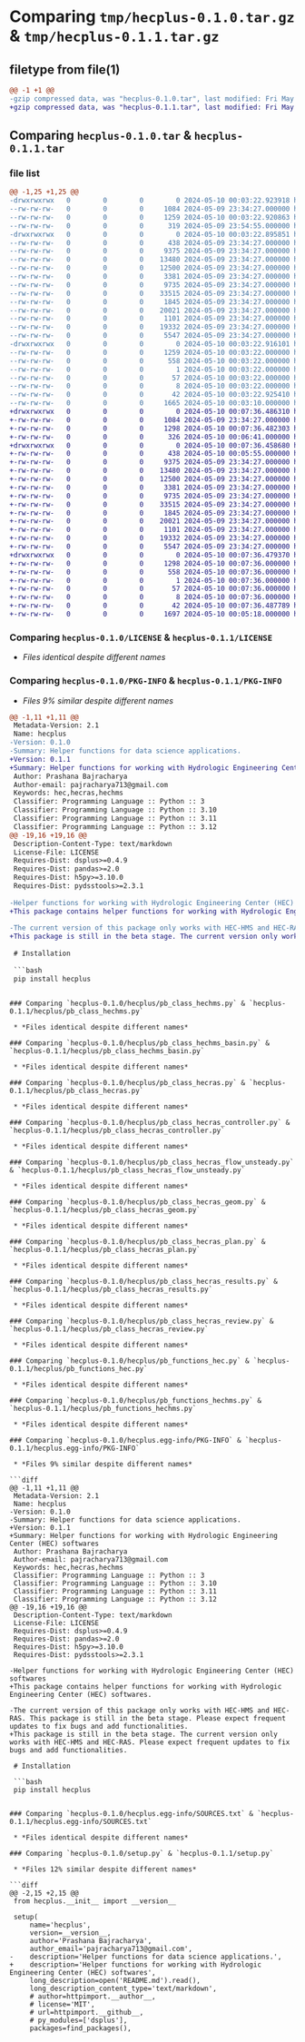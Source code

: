 # Comparing `tmp/hecplus-0.1.0.tar.gz` & `tmp/hecplus-0.1.1.tar.gz`

## filetype from file(1)

```diff
@@ -1 +1 @@
-gzip compressed data, was "hecplus-0.1.0.tar", last modified: Fri May 10 00:03:22 2024, max compression
+gzip compressed data, was "hecplus-0.1.1.tar", last modified: Fri May 10 00:07:36 2024, max compression
```

## Comparing `hecplus-0.1.0.tar` & `hecplus-0.1.1.tar`

### file list

```diff
@@ -1,25 +1,25 @@
-drwxrwxrwx   0        0        0        0 2024-05-10 00:03:22.923918 hecplus-0.1.0/
--rw-rw-rw-   0        0        0     1084 2024-05-09 23:34:27.000000 hecplus-0.1.0/LICENSE
--rw-rw-rw-   0        0        0     1259 2024-05-10 00:03:22.920863 hecplus-0.1.0/PKG-INFO
--rw-rw-rw-   0        0        0      319 2024-05-09 23:54:55.000000 hecplus-0.1.0/README.md
-drwxrwxrwx   0        0        0        0 2024-05-10 00:03:22.895851 hecplus-0.1.0/hecplus/
--rw-rw-rw-   0        0        0      438 2024-05-09 23:34:27.000000 hecplus-0.1.0/hecplus/__init__.py
--rw-rw-rw-   0        0        0     9375 2024-05-09 23:34:27.000000 hecplus-0.1.0/hecplus/pb_class_hechms.py
--rw-rw-rw-   0        0        0    13480 2024-05-09 23:34:27.000000 hecplus-0.1.0/hecplus/pb_class_hechms_basin.py
--rw-rw-rw-   0        0        0    12500 2024-05-09 23:34:27.000000 hecplus-0.1.0/hecplus/pb_class_hecras.py
--rw-rw-rw-   0        0        0     3381 2024-05-09 23:34:27.000000 hecplus-0.1.0/hecplus/pb_class_hecras_controller.py
--rw-rw-rw-   0        0        0     9735 2024-05-09 23:34:27.000000 hecplus-0.1.0/hecplus/pb_class_hecras_flow_unsteady.py
--rw-rw-rw-   0        0        0    33515 2024-05-09 23:34:27.000000 hecplus-0.1.0/hecplus/pb_class_hecras_geom.py
--rw-rw-rw-   0        0        0     1845 2024-05-09 23:34:27.000000 hecplus-0.1.0/hecplus/pb_class_hecras_plan.py
--rw-rw-rw-   0        0        0    20021 2024-05-09 23:34:27.000000 hecplus-0.1.0/hecplus/pb_class_hecras_results.py
--rw-rw-rw-   0        0        0     1101 2024-05-09 23:34:27.000000 hecplus-0.1.0/hecplus/pb_class_hecras_review.py
--rw-rw-rw-   0        0        0    19332 2024-05-09 23:34:27.000000 hecplus-0.1.0/hecplus/pb_functions_hec.py
--rw-rw-rw-   0        0        0     5547 2024-05-09 23:34:27.000000 hecplus-0.1.0/hecplus/pb_functions_hechms.py
-drwxrwxrwx   0        0        0        0 2024-05-10 00:03:22.916101 hecplus-0.1.0/hecplus.egg-info/
--rw-rw-rw-   0        0        0     1259 2024-05-10 00:03:22.000000 hecplus-0.1.0/hecplus.egg-info/PKG-INFO
--rw-rw-rw-   0        0        0      558 2024-05-10 00:03:22.000000 hecplus-0.1.0/hecplus.egg-info/SOURCES.txt
--rw-rw-rw-   0        0        0        1 2024-05-10 00:03:22.000000 hecplus-0.1.0/hecplus.egg-info/dependency_links.txt
--rw-rw-rw-   0        0        0       57 2024-05-10 00:03:22.000000 hecplus-0.1.0/hecplus.egg-info/requires.txt
--rw-rw-rw-   0        0        0        8 2024-05-10 00:03:22.000000 hecplus-0.1.0/hecplus.egg-info/top_level.txt
--rw-rw-rw-   0        0        0       42 2024-05-10 00:03:22.925410 hecplus-0.1.0/setup.cfg
--rw-rw-rw-   0        0        0     1665 2024-05-10 00:03:10.000000 hecplus-0.1.0/setup.py
+drwxrwxrwx   0        0        0        0 2024-05-10 00:07:36.486310 hecplus-0.1.1/
+-rw-rw-rw-   0        0        0     1084 2024-05-09 23:34:27.000000 hecplus-0.1.1/LICENSE
+-rw-rw-rw-   0        0        0     1298 2024-05-10 00:07:36.482303 hecplus-0.1.1/PKG-INFO
+-rw-rw-rw-   0        0        0      326 2024-05-10 00:06:41.000000 hecplus-0.1.1/README.md
+drwxrwxrwx   0        0        0        0 2024-05-10 00:07:36.458680 hecplus-0.1.1/hecplus/
+-rw-rw-rw-   0        0        0      438 2024-05-10 00:05:55.000000 hecplus-0.1.1/hecplus/__init__.py
+-rw-rw-rw-   0        0        0     9375 2024-05-09 23:34:27.000000 hecplus-0.1.1/hecplus/pb_class_hechms.py
+-rw-rw-rw-   0        0        0    13480 2024-05-09 23:34:27.000000 hecplus-0.1.1/hecplus/pb_class_hechms_basin.py
+-rw-rw-rw-   0        0        0    12500 2024-05-09 23:34:27.000000 hecplus-0.1.1/hecplus/pb_class_hecras.py
+-rw-rw-rw-   0        0        0     3381 2024-05-09 23:34:27.000000 hecplus-0.1.1/hecplus/pb_class_hecras_controller.py
+-rw-rw-rw-   0        0        0     9735 2024-05-09 23:34:27.000000 hecplus-0.1.1/hecplus/pb_class_hecras_flow_unsteady.py
+-rw-rw-rw-   0        0        0    33515 2024-05-09 23:34:27.000000 hecplus-0.1.1/hecplus/pb_class_hecras_geom.py
+-rw-rw-rw-   0        0        0     1845 2024-05-09 23:34:27.000000 hecplus-0.1.1/hecplus/pb_class_hecras_plan.py
+-rw-rw-rw-   0        0        0    20021 2024-05-09 23:34:27.000000 hecplus-0.1.1/hecplus/pb_class_hecras_results.py
+-rw-rw-rw-   0        0        0     1101 2024-05-09 23:34:27.000000 hecplus-0.1.1/hecplus/pb_class_hecras_review.py
+-rw-rw-rw-   0        0        0    19332 2024-05-09 23:34:27.000000 hecplus-0.1.1/hecplus/pb_functions_hec.py
+-rw-rw-rw-   0        0        0     5547 2024-05-09 23:34:27.000000 hecplus-0.1.1/hecplus/pb_functions_hechms.py
+drwxrwxrwx   0        0        0        0 2024-05-10 00:07:36.479370 hecplus-0.1.1/hecplus.egg-info/
+-rw-rw-rw-   0        0        0     1298 2024-05-10 00:07:36.000000 hecplus-0.1.1/hecplus.egg-info/PKG-INFO
+-rw-rw-rw-   0        0        0      558 2024-05-10 00:07:36.000000 hecplus-0.1.1/hecplus.egg-info/SOURCES.txt
+-rw-rw-rw-   0        0        0        1 2024-05-10 00:07:36.000000 hecplus-0.1.1/hecplus.egg-info/dependency_links.txt
+-rw-rw-rw-   0        0        0       57 2024-05-10 00:07:36.000000 hecplus-0.1.1/hecplus.egg-info/requires.txt
+-rw-rw-rw-   0        0        0        8 2024-05-10 00:07:36.000000 hecplus-0.1.1/hecplus.egg-info/top_level.txt
+-rw-rw-rw-   0        0        0       42 2024-05-10 00:07:36.487789 hecplus-0.1.1/setup.cfg
+-rw-rw-rw-   0        0        0     1697 2024-05-10 00:05:18.000000 hecplus-0.1.1/setup.py
```

### Comparing `hecplus-0.1.0/LICENSE` & `hecplus-0.1.1/LICENSE`

 * *Files identical despite different names*

### Comparing `hecplus-0.1.0/PKG-INFO` & `hecplus-0.1.1/PKG-INFO`

 * *Files 9% similar despite different names*

```diff
@@ -1,11 +1,11 @@
 Metadata-Version: 2.1
 Name: hecplus
-Version: 0.1.0
-Summary: Helper functions for data science applications.
+Version: 0.1.1
+Summary: Helper functions for working with Hydrologic Engineering Center (HEC) softwares
 Author: Prashana Bajracharya
 Author-email: pajracharya713@gmail.com
 Keywords: hec,hecras,hechms
 Classifier: Programming Language :: Python :: 3
 Classifier: Programming Language :: Python :: 3.10
 Classifier: Programming Language :: Python :: 3.11
 Classifier: Programming Language :: Python :: 3.12
@@ -19,16 +19,16 @@
 Description-Content-Type: text/markdown
 License-File: LICENSE
 Requires-Dist: dsplus>=0.4.9
 Requires-Dist: pandas>=2.0
 Requires-Dist: h5py>=3.10.0
 Requires-Dist: pydsstools>=2.3.1
 
-Helper functions for working with Hydrologic Engineering Center (HEC) softwares
+This package contains helper functions for working with Hydrologic Engineering Center (HEC) softwares.
 
-The current version of this package only works with HEC-HMS and HEC-RAS. This package is still in the beta stage. Please expect frequent updates to fix bugs and add functionalities.
+This package is still in the beta stage. The current version only works with HEC-HMS and HEC-RAS. Please expect frequent updates to fix bugs and add functionalities.
 
 # Installation
 
 ```bash
 pip install hecplus
 ```
```

### Comparing `hecplus-0.1.0/hecplus/pb_class_hechms.py` & `hecplus-0.1.1/hecplus/pb_class_hechms.py`

 * *Files identical despite different names*

### Comparing `hecplus-0.1.0/hecplus/pb_class_hechms_basin.py` & `hecplus-0.1.1/hecplus/pb_class_hechms_basin.py`

 * *Files identical despite different names*

### Comparing `hecplus-0.1.0/hecplus/pb_class_hecras.py` & `hecplus-0.1.1/hecplus/pb_class_hecras.py`

 * *Files identical despite different names*

### Comparing `hecplus-0.1.0/hecplus/pb_class_hecras_controller.py` & `hecplus-0.1.1/hecplus/pb_class_hecras_controller.py`

 * *Files identical despite different names*

### Comparing `hecplus-0.1.0/hecplus/pb_class_hecras_flow_unsteady.py` & `hecplus-0.1.1/hecplus/pb_class_hecras_flow_unsteady.py`

 * *Files identical despite different names*

### Comparing `hecplus-0.1.0/hecplus/pb_class_hecras_geom.py` & `hecplus-0.1.1/hecplus/pb_class_hecras_geom.py`

 * *Files identical despite different names*

### Comparing `hecplus-0.1.0/hecplus/pb_class_hecras_plan.py` & `hecplus-0.1.1/hecplus/pb_class_hecras_plan.py`

 * *Files identical despite different names*

### Comparing `hecplus-0.1.0/hecplus/pb_class_hecras_results.py` & `hecplus-0.1.1/hecplus/pb_class_hecras_results.py`

 * *Files identical despite different names*

### Comparing `hecplus-0.1.0/hecplus/pb_class_hecras_review.py` & `hecplus-0.1.1/hecplus/pb_class_hecras_review.py`

 * *Files identical despite different names*

### Comparing `hecplus-0.1.0/hecplus/pb_functions_hec.py` & `hecplus-0.1.1/hecplus/pb_functions_hec.py`

 * *Files identical despite different names*

### Comparing `hecplus-0.1.0/hecplus/pb_functions_hechms.py` & `hecplus-0.1.1/hecplus/pb_functions_hechms.py`

 * *Files identical despite different names*

### Comparing `hecplus-0.1.0/hecplus.egg-info/PKG-INFO` & `hecplus-0.1.1/hecplus.egg-info/PKG-INFO`

 * *Files 9% similar despite different names*

```diff
@@ -1,11 +1,11 @@
 Metadata-Version: 2.1
 Name: hecplus
-Version: 0.1.0
-Summary: Helper functions for data science applications.
+Version: 0.1.1
+Summary: Helper functions for working with Hydrologic Engineering Center (HEC) softwares
 Author: Prashana Bajracharya
 Author-email: pajracharya713@gmail.com
 Keywords: hec,hecras,hechms
 Classifier: Programming Language :: Python :: 3
 Classifier: Programming Language :: Python :: 3.10
 Classifier: Programming Language :: Python :: 3.11
 Classifier: Programming Language :: Python :: 3.12
@@ -19,16 +19,16 @@
 Description-Content-Type: text/markdown
 License-File: LICENSE
 Requires-Dist: dsplus>=0.4.9
 Requires-Dist: pandas>=2.0
 Requires-Dist: h5py>=3.10.0
 Requires-Dist: pydsstools>=2.3.1
 
-Helper functions for working with Hydrologic Engineering Center (HEC) softwares
+This package contains helper functions for working with Hydrologic Engineering Center (HEC) softwares.
 
-The current version of this package only works with HEC-HMS and HEC-RAS. This package is still in the beta stage. Please expect frequent updates to fix bugs and add functionalities.
+This package is still in the beta stage. The current version only works with HEC-HMS and HEC-RAS. Please expect frequent updates to fix bugs and add functionalities.
 
 # Installation
 
 ```bash
 pip install hecplus
 ```
```

### Comparing `hecplus-0.1.0/hecplus.egg-info/SOURCES.txt` & `hecplus-0.1.1/hecplus.egg-info/SOURCES.txt`

 * *Files identical despite different names*

### Comparing `hecplus-0.1.0/setup.py` & `hecplus-0.1.1/setup.py`

 * *Files 12% similar despite different names*

```diff
@@ -2,15 +2,15 @@
 from hecplus.__init__ import __version__
 
 setup(
     name='hecplus',
     version=__version__,
     author='Prashana Bajracharya',
     author_email='pajracharya713@gmail.com',
-    description='Helper functions for data science applications.',
+    description='Helper functions for working with Hydrologic Engineering Center (HEC) softwares',
     long_description=open('README.md').read(),
     long_description_content_type='text/markdown',
     # author=httpimport.__author__,
     # license='MIT',
     # url=httpimport.__github__,
     # py_modules=['dsplus'],
     packages=find_packages(),
```

